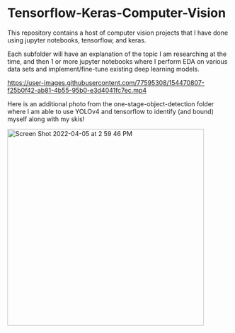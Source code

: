 # Tensorflow-Keras-Computer-Vision
This repository contains a host of computer vision projects that I have done using jupyter notebooks, tensorflow, and keras.

Each subfolder will have an explanation of the topic I am researching at the time, and then 1 or more jupyter notebooks where I perform EDA on various data sets and implement/fine-tune existing deep learning models.

https://user-images.githubusercontent.com/77595308/154470807-f25b0f42-ab81-4b55-95b0-e3d4041fc7ec.mp4

Here is an additional photo from the one-stage-object-detection folder where I am able to use YOLOv4 and tensorflow to identify (and bound) myself along with my skis!

<img width="444" alt="Screen Shot 2022-04-05 at 2 59 46 PM" src="https://user-images.githubusercontent.com/77595308/161848749-58c7d095-ba15-429b-aac9-6bea68215ac4.png">
